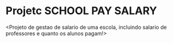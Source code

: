 # Projetc SCHOOL PAY SALARY #

<Projeto de gestao de salario de uma escola, incluindo salario de professores e quanto os alunos pagam!>
